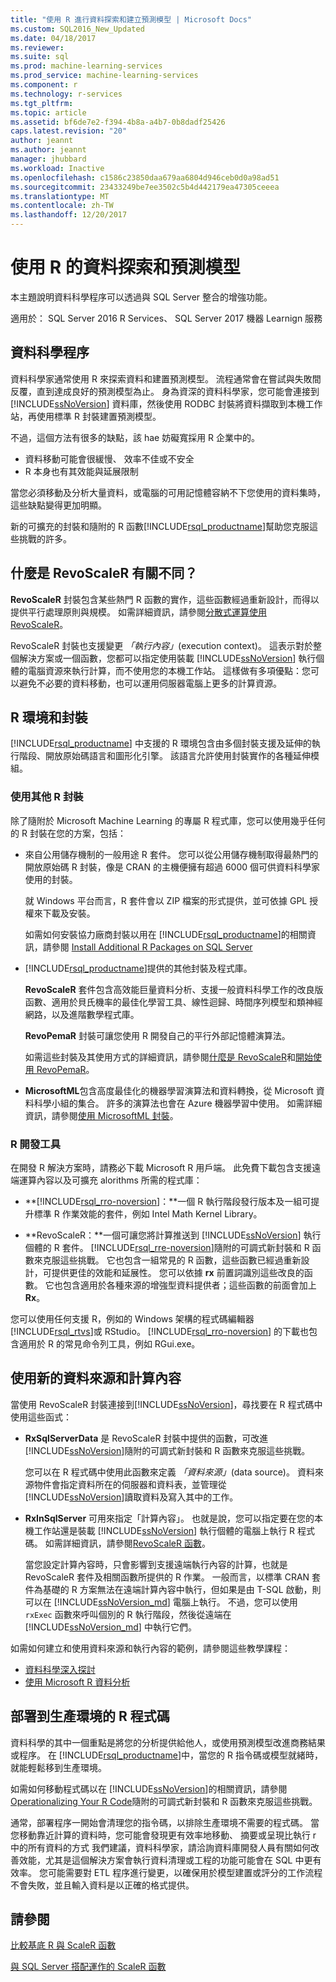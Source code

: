 ```yaml
---
title: "使用 R 進行資料探索和建立預測模型 | Microsoft Docs"
ms.custom: SQL2016_New_Updated
ms.date: 04/18/2017
ms.reviewer: 
ms.suite: sql
ms.prod: machine-learning-services
ms.prod_service: machine-learning-services
ms.component: r
ms.technology: r-services
ms.tgt_pltfrm: 
ms.topic: article
ms.assetid: bf6de7e2-f394-4b8a-a4b7-0b8dadf25426
caps.latest.revision: "20"
author: jeannt
ms.author: jeannt
manager: jhubbard
ms.workload: Inactive
ms.openlocfilehash: c1586c23850daa679aa6804d946ceb0d0a98ad51
ms.sourcegitcommit: 23433249be7ee3502c5b4d442179ea47305ceeea
ms.translationtype: MT
ms.contentlocale: zh-TW
ms.lasthandoff: 12/20/2017
---
```

# <a name="data-exploration-and-predictive-modeling-with-r"></a>使用 R 的資料探索和預測模型

本主題說明資料科學程序可以透過與 SQL Server 整合的增強功能。

適用於： SQL Server 2016 R Services、 SQL Server 2017 機器 Learnign 服務

## <a name="the-data-science-process"></a>資料科學程序

資料科學家通常使用 R 來探索資料和建置預測模型。 流程通常會在嘗試與失敗間反覆，直到達成良好的預測模型為止。 身為資深的資料科學家，您可能會連接到 [!INCLUDE[ssNoVersion](../../includes/ssnoversion-md.md)] 資料庫，然後使用 RODBC 封裝將資料擷取到本機工作站，再使用標準 R 封裝建置預測模型。

不過，這個方法有很多的缺點，該 hae 妨礙寬採用 R 企業中的。 

+ 資料移動可能會很緩慢、 效率不佳或不安全
+ R 本身也有其效能與延展限制

當您必須移動及分析大量資料，或電腦的可用記憶體容納不下您使用的資料集時，這些缺點變得更加明顯。

新的可擴充的封裝和隨附的 R 函數[!INCLUDE[rsql_productname](../../includes/rsql-productname-md.md)]幫助您克服這些挑戰的許多。 

## <a name="whats-different-about-revoscaler"></a>什麼是 RevoScaleR 有關不同？

**RevoScaleR** 封裝包含某些熱門 R 函數的實作，這些函數經過重新設計，而得以提供平行處理原則與規模。 如需詳細資訊，請參閱[分散式運算使用 RevoScaleR](https://msdn.microsoft.com/microsoft-r/scaler-distributed-computing)。

RevoScaleR 封裝也支援變更 *「執行內容」*(execution context)。 這表示對於整個解決方案或一個函數，您都可以指定使用裝載 [!INCLUDE[ssNoVersion](../../includes/ssnoversion-md.md)] 執行個體的電腦資源來執行計算，而不使用您的本機工作站。 這樣做有多項優點：您可以避免不必要的資料移動，也可以運用伺服器電腦上更多的計算資源。

## <a name="r-environment-and-packages"></a>R 環境和封裝

[!INCLUDE[rsql_productname](../../includes/rsql-productname-md.md)] 中支援的 R 環境包含由多個封裝支援及延伸的執行階段、開放原始碼語言和圖形化引擎。 該語言允許使用封裝實作的各種延伸模組。  

### <a name="using-other-r-packages"></a>使用其他 R 封裝

除了隨附於 Microsoft Machine Learning 的專屬 R 程式庫，您可以使用幾乎任何的 R 封裝在您的方案，包括：

+ 來自公用儲存機制的一般用途 R 套件。 您可以從公用儲存機制取得最熱門的開放原始碼 R 封裝，像是 CRAN 的主機便擁有超過 6000 個可供資料科學家使用的封裝。
  
  就 Windows 平台而言，R 套件會以 ZIP 檔案的形式提供，並可依據 GPL 授權來下載及安裝。  
  
  如需如何安裝協力廠商封裝以用在 [!INCLUDE[rsql_productname](../../includes/rsql-productname-md.md)]的相關資訊，請參閱 [Install Additional R Packages on SQL Server](../../advanced-analytics/r/install-additional-r-packages-on-sql-server.md)  
  
+ [!INCLUDE[rsql_productname](../../includes/rsql-productname-md.md)]提供的其他封裝及程式庫。   
  
     **RevoScaleR** 套件包含高效能巨量資料分析、支援一般資料科學工作的改良版函數、適用於貝氏機率的最佳化學習工具、線性迴歸、時間序列模型和類神經網路，以及進階數學程式庫。  
  
     **RevoPemaR** 封裝可讓您使用 R 開發自己的平行外部記憶體演算法。  
  
     如需這些封裝及其使用方式的詳細資訊，請參閱[什麼是 RevoScaleR](https://msdn.microsoft.com/microsoft-r/scaler-user-guide-introduction)和[開始使用 RevoPemaR](https://msdn.microsoft.com/microsoft-r/pemar-getting-started)。 

+ **MicrosoftML**包含高度最佳化的機器學習演算法和資料轉換，從 Microsoft 資料科學小組的集合。 許多的演算法也會在 Azure 機器學習中使用。 如需詳細資訊，請參閱[使用 MicrosoftML 封裝](../../advanced-analytics/using-the-microsoftml-package.md)。

### <a name="r-development-tools"></a>R 開發工具

在開發 R 解決方案時，請務必下載 Microsoft R 用戶端。 此免費下載包含支援遠端運算內容以及可擴充 alorithms 所需的程式庫：

+ **[!INCLUDE[rsql_rro-noversion](../../includes/rsql-rro-noversion-md.md)]：**一個 R 執行階段發行版本及一組可提升標準 R 作業效能的套件，例如 Intel Math Kernel Library。  
  
+ **RevoScaleR：**一個可讓您將計算推送到 [!INCLUDE[ssNoVersion](../../includes/ssnoversion-md.md)] 執行個體的 R 套件。 [!INCLUDE[rsql_rre-noversion](../../includes/rsql-rre-noversion-md.md)]隨附的可調式新封裝和 R 函數來克服這些挑戰。 它也包含一組常見的 R 函數，這些函數已經過重新設計，可提供更佳的效能和延展性。 您可以依據 **rx** 前置詞識別這些改良的函數。 它也包含適用於各種來源的增強型資料提供者；這些函數的前面會加上 **Rx**。

您可以使用任何支援 R，例如的 Windows 架構的程式碼編輯器[!INCLUDE[rsql_rtvs](../../includes/rsql-rtvs-md.md)]或 RStudio。 [!INCLUDE[rsql_rro-noversion](../../includes/rsql-rro-noversion-md.md)] 的下載也包含適用於 R 的常見命令列工具，例如 RGui.exe。

## <a name="use-new-data-sources-and-compute-contexts"></a>使用新的資料來源和計算內容

當使用 RevoScaleR 封裝連接到[!INCLUDE[ssNoVersion](../../includes/ssnoversion-md.md)]，尋找要在 R 程式碼中使用這些函式：

+ **RxSqlServerData** 是 RevoScaleR 封裝中提供的函數，可改進 [!INCLUDE[ssNoVersion](../../includes/ssnoversion-md.md)]隨附的可調式新封裝和 R 函數來克服這些挑戰。
  
     您可以在 R 程式碼中使用此函數來定義 *「資料來源」*(data source)。 資料來源物件會指定資料所在的伺服器和資料表，並管理從 [!INCLUDE[ssNoVersion](../../includes/ssnoversion-md.md)]讀取資料及寫入其中的工作。
  
-   **RxInSqlServer** 可用來指定「計算內容」。  也就是說，您可以指定要在您的本機工作站還是裝載 [!INCLUDE[ssNoVersion](../../includes/ssnoversion-md.md)] 執行個體的電腦上執行 R 程式碼。  如需詳細資訊，請參閱[RevoScaleR 函數](https://msdn.microsoft.com/microsoft-r/scaler/scaler)。
  
     當您設定計算內容時，只會影響到支援遠端執行內容的計算，也就是 RevoScaleR 套件及相關函數所提供的 R 作業。 一般而言，以標準 CRAN 套件為基礎的 R 方案無法在遠端計算內容中執行，但如果是由 T-SQL 啟動，則可以在 [!INCLUDE[ssNoVersion_md](../../includes/ssnoversion-md.md)] 電腦上執行。 不過，您可以使用 `rxExec` 函數來呼叫個別的 R 執行階段，然後從遠端在 [!INCLUDE[ssNoVersion_md](../../includes/ssnoversion-md.md)] 中執行它們。

如需如何建立和使用資料來源和執行內容的範例，請參閱這些教學課程：

+ [資料科學深入探討](../../advanced-analytics/tutorials/deepdive-data-science-deep-dive-using-the-revoscaler-packages.md)  
+  [使用 Microsoft R 資料分析](https://msdn.microsoft.com/en-us/microsoft-r/data-analysis-in-microsoft-r)

## <a name="deploy-r-code-to-production"></a>部署到生產環境的 R 程式碼

資料科學的其中一個重點是將您的分析提供給他人，或使用預測模型改進商務結果或程序。 在 [!INCLUDE[rsql_productname](../../includes/rsql-productname-md.md)]中，當您的 R 指令碼或模型就緒時，就能輕鬆移到生產環境。

如需如何移動程式碼以在 [!INCLUDE[ssNoVersion](../../includes/ssnoversion-md.md)]的相關資訊，請參閱 [Operationalizing Your R Code](../../advanced-analytics/r/operationalizing-your-r-code.md)隨附的可調式新封裝和 R 函數來克服這些挑戰。

通常，部署程序一開始會清理您的指令碼，以排除生產環境不需要的程式碼。 當您移動靠近計算的資料時，您可能會發現更有效率地移動、 摘要或呈現比執行 r 中的所有資料的方式 我們建議，資料科學家，請洽詢資料庫開發人員有關如何改善效能，尤其是這個解決方案會執行資料清理或工程的功能可能會在 SQL 中更有效率。 您可能需要對 ETL 程序進行變更，以確保用於模型建置或評分的工作流程不會失敗，並且輸入資料是以正確的格式提供。

## <a name="see-also"></a>請參閱

[比較基底 R 與 ScaleR 函數](https://msdn.microsoft.com/microsoft-r/scaler/compare-base-r-scaler-functions)

[與 SQL Server 搭配運作的 ScaleR 函數](../../advanced-analytics/r/scaler-functions-for-working-with-sql-server-data.md)
